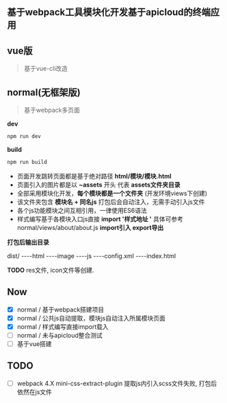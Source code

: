 ## 基于webpack工具模块化开发基于apicloud的终端应用

## vue版
> 基于vue-cli改造

## normal(无框架版)
> 基于webpack多页面

**dev**
```js
npm run dev
```

**build**
```js
npm run build
```

* 页面开发跳转页面都是基于绝对路径 **html/模块/模块.html**
* 页面引入的图片都是以 **~assets** 开头 代表 **assets文件夹目录**
* 全部采用模块化开发，**每个模块都是一个文件夹** (开发环境views下创建)
* 该文件夹包含 **模块名 + 同名js** 打包后会自动注入，无需手动引入js文件
* 各个js功能模块之间互相引用，一律使用ES6语法
* 样式编写基于各模块入口js直接 **import '样式地址 '** 具体可参考normal/views/about/about.js
**import引入 export导出**

**打包后输出目录**

dist/
----html
----image
----js
----config.xml
----index.html

**TODO**
res文件, icon文件等创建.

## Now
- [x] normal / 基于webpack搭建项目
- [x] normal / 公共js自动提取，模块js自动注入所属模块页面
- [x] normal / 样式编写直接import载入
- [ ] normal / 未与apicloud整合测试
- [ ] 基于vue搭建

## TODO
- [ ] webpack 4.X mini-css-extract-plugin 提取js内引入scss文件失败, 打包后依然在js文件